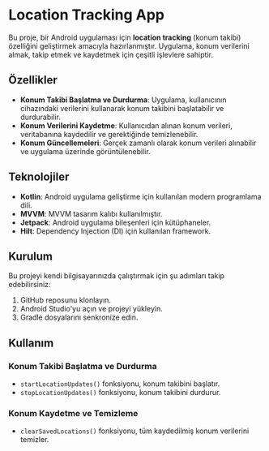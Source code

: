 # Location Tracking App

Bu proje, bir Android uygulaması için **location tracking** (konum takibi) özelliğini geliştirmek amacıyla hazırlanmıştır. Uygulama, konum verilerini almak, takip etmek ve kaydetmek için çeşitli işlevlere sahiptir.

## Özellikler

- **Konum Takibi Başlatma ve Durdurma**: Uygulama, kullanıcının cihazındaki verilerini kullanarak konum takibini başlatabilir ve durdurabilir.
- **Konum Verilerini Kaydetme**: Kullanıcıdan alınan konum verileri, veritabanına kaydedilir ve gerektiğinde temizlenebilir.
- **Konum Güncellemeleri**: Gerçek zamanlı olarak konum verileri alınabilir ve uygulama üzerinde görüntülenebilir.

## Teknolojiler

- **Kotlin**: Android uygulama geliştirme için kullanılan modern programlama dili.
- **MVVM**: MVVM tasarım kalıbı kullanılmıştır.
- **Jetpack**: Android uygulama bileşenleri için kütüphaneler.
- **Hilt**: Dependency Injection (DI) için kullanılan framework.

## Kurulum

Bu projeyi kendi bilgisayarınızda çalıştırmak için şu adımları takip edebilirsiniz:

1. GitHub reposunu klonlayın.
2. Android Studio'yu açın ve projeyi yükleyin.
3. Gradle dosyalarını senkronize edin.

## Kullanım

### Konum Takibi Başlatma ve Durdurma
- `startLocationUpdates()` fonksiyonu, konum takibini başlatır.
- `stopLocationUpdates()` fonksiyonu, konum takibini durdurur.

### Konum Kaydetme ve Temizleme
- `clearSavedLocations()` fonksiyonu, tüm kaydedilmiş konum verilerini temizler.

